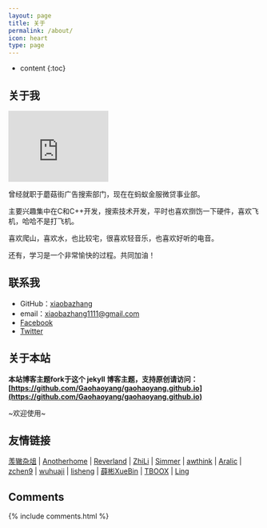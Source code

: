 ```yaml
---
layout: page
title: 关于
permalink: /about/
icon: heart
type: page
---
```


* content
{:toc}

## 关于我

<iframe src="http://p06g9mpb2.bkt.clouddn.com/18-6-23/90987805.jpg" style="border: 0;height: 142px;width: 200px;overflow: hidden;" frameBorder="0"></iframe>

曾经就职于蘑菇街广告搜索部门，现在在蚂蚁金服微贷事业部。

主要兴趣集中在C和C++开发，搜索技术开发，平时也喜欢捯饬一下硬件，喜欢飞机，哈哈不是打飞机。

喜欢爬山，喜欢水，也比较宅，很喜欢轻音乐，也喜欢好听的电音。

还有，学习是一个非常愉快的过程。共同加油！


## 联系我

* GitHub：[xiaobazhang](https://github.com/xiaobazhang)
* email：xiaobazhang1111@gmail.com
* [Facebook](https://www.facebook.com/xiaobazhang.water)
* [Twitter](https://twitter.com/xiaobazhang)

## 关于本站

**本站博客主题fork于这个 jekyll 博客主题，支持原创请访问：[https://github.com/Gaohaoyang/gaohaoyang.github.io](https://github.com/Gaohaoyang/gaohaoyang.github.io)**

~欢迎使用~

## 友情链接

[羡辙杂俎](http://zhangwenli.com/blog) \| [Anotherhome](https://www.anotherhome.net) \| [Reverland](http://reverland.org/) \| [ZhiLi](http://lizhipower.github.io/) \| [Simmer](http://simmer-jun.github.io/) \| [awthink](http://awthink.net/) \| [Aralic](http://aralic.github.io/) \| [zchen9](http://www.chen9.info/) \| [wuhuaji](http://wuhuaji.me/) \| [lisheng](http://www.lishengcn.cn/) \| [薛彬XueBin](http://axuebin.com/blog/) \| [TBOOX](http://www.tboox.org/cn/) \|  [Ling](http://linglinyp.com/)

## Comments

{% include comments.html %}
